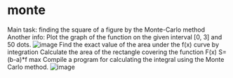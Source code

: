 # monte
Main task: finding the  square of ​​a figure by the Monte-Carlo method
Another info: 
Plot the graph of the function on the given interval [0, 3] and 50 dots.
![image](https://user-images.githubusercontent.com/63312656/188947166-b42b570f-3df1-4e8c-9854-a07dd2148902.png)
Find the exact value of the area under the f(x) curve by integration
Calculate the area of ​​the rectangle covering the function F(x) S=(b-a)*f max
Compile a program for calculating the integral using the Monte Carlo method.
![image](https://user-images.githubusercontent.com/63312656/188947272-56dedf50-f62f-49a5-bdc5-8de1afeacb05.png)

